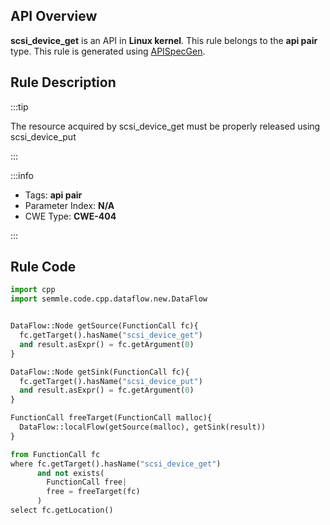 ---
---


## API Overview
**scsi_device_get** is an API in **Linux kernel**. This rule belongs to the **api pair** type. This rule is generated using [APISpecGen](../../tools/APISpecGen).
## Rule Description

:::tip

The resource acquired by scsi_device_get must be properly released using scsi_device_put

:::

:::info

- Tags: **api pair**
- Parameter Index: **N/A**
- CWE Type: **CWE-404**

:::

## Rule Code
```python
import cpp
import semmle.code.cpp.dataflow.new.DataFlow


DataFlow::Node getSource(FunctionCall fc){
  fc.getTarget().hasName("scsi_device_get")
  and result.asExpr() = fc.getArgument(0)
}

DataFlow::Node getSink(FunctionCall fc){
  fc.getTarget().hasName("scsi_device_put")
  and result.asExpr() = fc.getArgument(0)
}

FunctionCall freeTarget(FunctionCall malloc){
  DataFlow::localFlow(getSource(malloc), getSink(result))
}

from FunctionCall fc
where fc.getTarget().hasName("scsi_device_get")
      and not exists(
        FunctionCall free| 
        free = freeTarget(fc)
      )
select fc.getLocation()

    
```